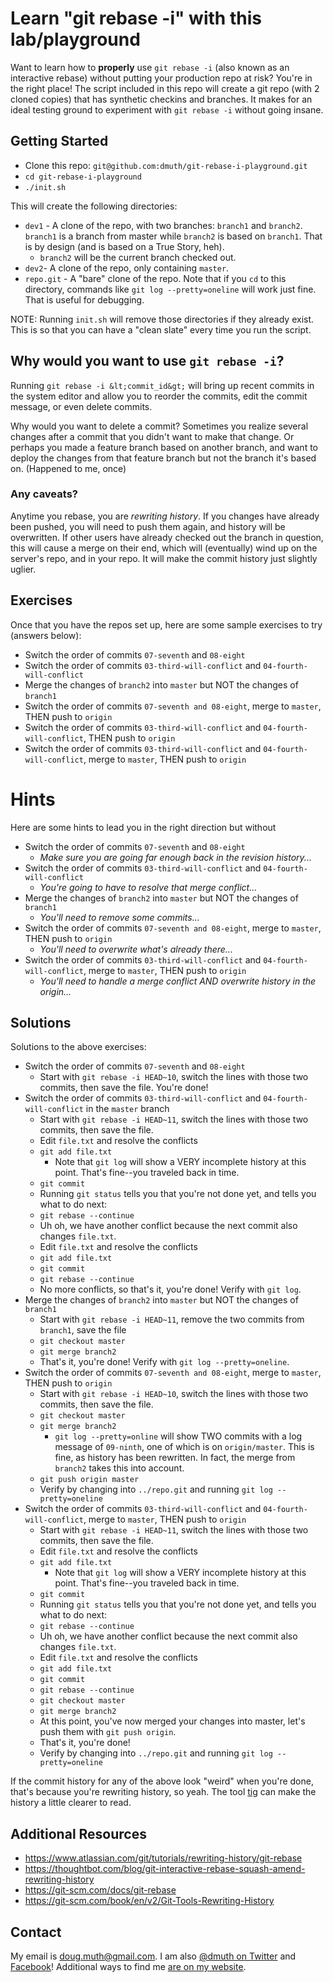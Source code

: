 
# Learn "git rebase -i" with this lab/playground

Want to learn how to **properly** use `git rebase -i` (also known as an interactive rebase) without putting your production
repo at risk?  You're in the right place!  The script included in this repo will create
a git repo (with 2 cloned copies) that has synthetic checkins and branches.  It makes
for an ideal testing ground to experiment with `git rebase -i` without going insane.


## Getting Started

- Clone this repo: `git@github.com:dmuth/git-rebase-i-playground.git`
- `cd git-rebase-i-playground`
- `./init.sh`

This will create the following directories:
- `dev1` - A clone of the repo, with two branches: `branch1` and `branch2`.  `branch1` is a branch from master while `branch2` is based on `branch1`.  That is by design (and is based on a True Story, heh).
   - `branch2` will be the current branch checked out.
- `dev2`- A clone of the repo, only containing `master`.
- `repo.git` - A "bare" clone of the repo.  Note that if you `cd` to this directory, commands like `git log --pretty=oneline` will work just fine. That is useful for debugging.

NOTE: Running `init.sh` will remove those directories if they already exist.  This is so that you can have a "clean slate" every time you run the script.


## Why would you want to use `git rebase -i`?

Running `git rebase -i &lt;commit_id&gt;` will bring up recent commits in the system editor and allow
you to reorder the commits, edit the commit message, or even delete commits.

Why would you want to delete a commit?  Sometimes you realize several changes after a commit that you
didn't want to make that change.  Or perhaps you made a feature branch based on another branch, and want
to deploy the changes from that feature branch but not the branch it's based on. (Happened to me, once)

### Any caveats?

Anytime you rebase, you are *rewriting history*.  If you changes have already been pushed, you will
need to push them again, and history will be overwritten.  If other users have already checked out
the branch in question, this will cause a merge on their end, which will (eventually) wind up on 
the server's repo, and in your repo.  It will make the commit history just slightly uglier.


## Exercises

Once that you have the repos set up, here are some sample exercises to try (answers below):

- Switch the order of commits `07-seventh` and `08-eight`
- Switch the order of commits `03-third-will-conflict` and `04-fourth-will-conflict`
- Merge the changes of `branch2` into `master` but NOT the changes of `branch1`
- Switch the order of commits `07-seventh and 08-eight`, merge to `master`, THEN push to `origin`
- Switch the order of commits `03-third-will-conflict` and `04-fourth-will-conflict`, THEN push to `origin`
- Switch the order of commits `03-third-will-conflict` and `04-fourth-will-conflict`, merge to `master`, THEN push to `origin`


# Hints

Here are some hints to lead you in the right direction but without

- Switch the order of commits `07-seventh` and `08-eight`
   - *Make sure you are going far enough back in the revision history...*
- Switch the order of commits `03-third-will-conflict` and `04-fourth-will-conflict`
   - *You're going to have to resolve that merge conflict...*
- Merge the changes of `branch2` into `master` but NOT the changes of `branch1`
   - *You'll need to remove some commits...*
- Switch the order of commits `07-seventh and 08-eight`, merge to `master`, THEN push to `origin`
   - *You'll need to overwrite what's already there...*
- Switch the order of commits `03-third-will-conflict` and `04-fourth-will-conflict`, merge to `master`, THEN push to `origin`
   - *You'll need to handle a merge conflict AND overwrite history in the origin...*


## Solutions

Solutions to the above exercises:

- Switch the order of commits `07-seventh` and `08-eight`
   - Start with `git rebase -i HEAD~10`, switch the lines with those two commits, then save the file. You're done!
- Switch the order of commits `03-third-will-conflict` and `04-fourth-will-conflict` in the `master` branch
   - Start with `git rebase -i HEAD~11`, switch the lines with those two commits, then save the file.
   - Edit `file.txt` and resolve the conflicts
   - `git add file.txt`
      - Note that `git log` will show a VERY incomplete history at this point. That's fine--you traveled back in time.
   - `git commit`
   - Running `git status` tells you that you're not done yet, and tells you what to do next:
   - `git rebase --continue`
   - Uh oh, we have another conflict because the next commit also changes `file.txt`.
   - Edit `file.txt` and resolve the conflicts
   - `git add file.txt`
   - `git commit`
   - `git rebase --continue`
   - No more conflicts, so that's it, you're done! Verify with `git log`.
- Merge the changes of `branch2` into `master` but NOT the changes of `branch1`
   - Start with `git rebase -i HEAD~11`, remove the two commits from `branch1`, save the file
   - `git checkout master`
   - `git merge branch2`
   - That's it, you're done!  Verify with `git log --pretty=oneline`.
- Switch the order of commits `07-seventh and 08-eight`, merge to `master`, THEN push to `origin`
   - Start with `git rebase -i HEAD~10`, switch the lines with those two commits, then save the file.
   - `git checkout master`
   - `git merge branch2`
      - `git log --pretty=online` will show TWO commits with a log message of `09-ninth`, one of which is on `origin/master`.  This is fine, as history has been rewritten.  In fact, the merge from `branch2` takes this into account.
   - `git push origin master`
   - Verify by changing into `../repo.git` and running `git log --pretty=oneline`
- Switch the order of commits `03-third-will-conflict` and `04-fourth-will-conflict`, merge to `master`, THEN push to `origin`
   - Start with `git rebase -i HEAD~11`, switch the lines with those two commits, then save the file.
   - Edit `file.txt` and resolve the conflicts
   - `git add file.txt`
      - Note that `git log` will show a VERY incomplete history at this point. That's fine--you traveled back in time.
   - `git commit`
   - Running `git status` tells you that you're not done yet, and tells you what to do next:
   - `git rebase --continue`
   - Uh oh, we have another conflict because the next commit also changes `file.txt`.
   - Edit `file.txt` and resolve the conflicts
   - `git add file.txt`
   - `git commit`
   - `git rebase --continue`
   - `git checkout master`
   - `git merge branch2`
   - At this point, you've now merged your changes into master, let's push them with `git push origin`.
   - That's it, you're done!
   - Verify by changing into `../repo.git` and running `git log --pretty=oneline`



If the commit history for any of the above look "weird" when you're done, that's because you're rewriting history, so yeah.  The tool <a href="https://github.com/jonas/tig">tig</a> can make the history a little
clearer to read.


## Additional Resources

- https://www.atlassian.com/git/tutorials/rewriting-history/git-rebase
- https://thoughtbot.com/blog/git-interactive-rebase-squash-amend-rewriting-history
- https://git-scm.com/docs/git-rebase
- https://git-scm.com/book/en/v2/Git-Tools-Rewriting-History


## Contact

My email is doug.muth@gmail.com.  I am also <a href="http://twitter.com/dmuth">@dmuth on Twitter</a> 
and <a href="http://facebook.com/dmuth">Facebook</a>!  Additional ways to find me <a href="http://www.dmuth.org/contact">are on my website</a>.

